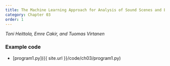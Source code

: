 ```yaml
---
title: The Machine Learning Approach for Analysis of Sound Scenes and Events
category: Chapter 03
order: 1
---
```


_Toni Heittola, Emre Cakir, and Tuomas Virtanen_

### Example code

* [program1.py]({{ site.url }}/code/ch03/program1.py)

